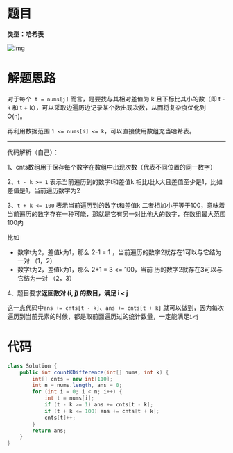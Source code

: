 # 题目

**类型：哈希表**

![img](https://cdn.nlark.com/yuque/0/2022/png/2941598/1644407990251-d39b5a26-61af-49c5-be26-9b927f209666.png)



# 解题思路

对于每个` t = nums[j]` 而言，是要找与其相对差值为 k 且下标比其小的数（即 t - k 和 t + k），可以采取边遍历边记录某个数出现次数，从而将复杂度优化到 O(n)。

再利用数据范围 `1 <= nums[i] <= k`，可以直接使用数组充当哈希表。

--------------

代码解析（自己）：

1、cnts数组用于保存每个数字在数组中出现次数（代表不同位置的同一数字）

2、`t - k >= 1` 表示当前遍历到的数字t和差值k 相比t比k大且差值至少是1，比如差值是1，当前遍历数字为2

3、`t + k <= 100` 表示当前遍历到的数字t和差值k 二者相加小于等于100，意味着当前遍历的数字存在一种可能，那就是它有另一对比他大的数字，在数组最大范围100内

比如 

- 数字t为2，差值k为1，那么 2-1 = 1 ，当前遍历的数字2就存在1可以与它结为一对 （1，2）
- 数字t为2，差值k为1，那么 2+1 = 3 <= 100，当前 历的数字2就存在3可以与它结为一对 （2，3）

4、题目要求**返回数对 (i, j) 的数目，满足 i < j**

这一点代码中`ans += cnts[t - k]`、`ans += cnts[t + k]` 就可以做到，因为每次遍历到当前元素的时候，都是取前面遍历过的统计数量，一定能满足`i<j`



# 代码

```java
class Solution {
    public int countKDifference(int[] nums, int k) {
        int[] cnts = new int[110];
        int n = nums.length, ans = 0;
        for (int i = 0; i < n; i++) {
            int t = nums[i];
            if (t - k >= 1) ans += cnts[t - k];
            if (t + k <= 100) ans += cnts[t + k];
            cnts[t]++;
        }
        return ans;
    }
}
```